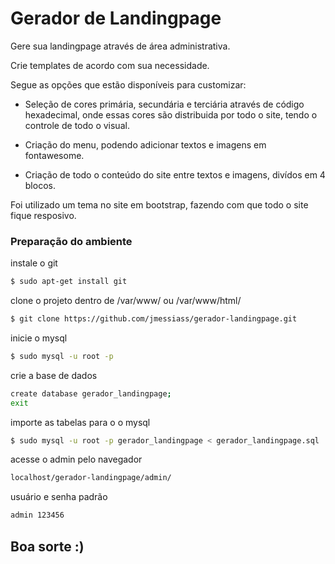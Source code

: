 # Gerador de Landingpage

Gere sua landingpage através de área administrativa.

Crie templates de acordo com sua necessidade. 

Segue as opções que estão disponíveis para customizar:

- Seleção de cores primária, secundária e terciária através de código hexadecimal, onde essas cores são distribuida por todo o site, tendo o controle de todo o visual.

- Criação do menu, podendo adicionar textos e imagens em fontawesome.

- Criação de todo o conteúdo do site entre textos e imagens, divídos em 4 blocos.

Foi utilizado um tema no site em bootstrap, fazendo com que todo o site fique resposivo.


### Preparação do ambiente

instale o git
```sh
$ sudo apt-get install git
```
clone o projeto dentro de /var/www/ ou /var/www/html/
```sh
$ git clone https://github.com/jmessiass/gerador-landingpage.git
```
inicie o mysql
```sh
$ sudo mysql -u root -p
```
crie a base de dados
```sh
create database gerador_landingpage;
exit
```
importe as tabelas para o o mysql
```sh
$ sudo mysql -u root -p gerador_landingpage < gerador_landingpage.sql
```
acesse o admin pelo navegador
```sh
localhost/gerador-landingpage/admin/
```
usuário e senha padrão
```sh
admin 123456
```

## Boa sorte :) 
